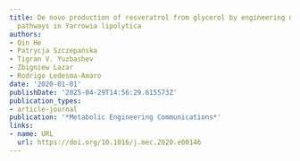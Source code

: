 ```yaml
---
title: De novo production of resveratrol from glycerol by engineering different metabolic
  pathways in Yarrowia lipolytica
authors:
- Qin He
- Patrycja Szczepańska
- Tigran V. Yuzbashev
- Zbigniew Lazar
- Rodrigo Ledesma‐Amaro
date: '2020-01-01'
publishDate: '2025-04-29T14:56:29.615573Z'
publication_types:
- article-journal
publication: '*Metabolic Engineering Communications*'
links:
- name: URL
  url: https://doi.org/10.1016/j.mec.2020.e00146
---
```


